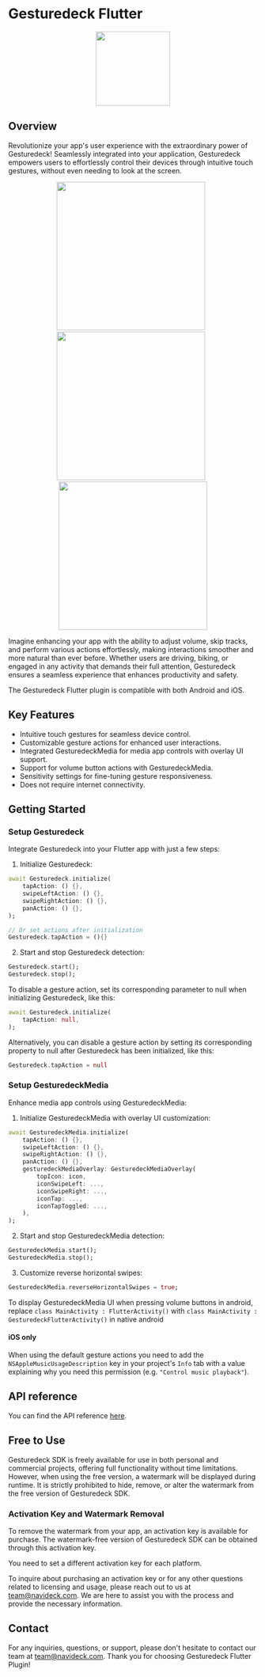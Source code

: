 # Gesturedeck Flutter

<p align="center">
  <img src="https://navideck.com/sites/navideck.com/files/2023-10/Gesturedeck%20SDK%20icon.png" height=150 />
</p>

## Overview

Revolutionize your app's user experience with the extraordinary power of Gesturedeck! Seamlessly integrated into your application, Gesturedeck empowers users to effortlessly control their devices through intuitive touch gestures, without even needing to look at the screen.

<p align="center">
  <img src="https://navideck.com/sites/navideck.com/files/2023-10/Gesturedeck%20touch%20gestures%20list.png" height=300 /> &nbsp;
  <img src="https://navideck.com/sites/navideck.com/files/2023-10/Gesturedeck%20volume%20gesture.png" height=300 /> &nbsp;
  <img src="https://navideck.com/sites/navideck.com/files/2023-10/Gesturedeck%20play%20pause%20gesture.png" height=300 />
</p>

Imagine enhancing your app with the ability to adjust volume, skip tracks, and perform various actions effortlessly, making interactions smoother and more natural than ever before. Whether users are driving, biking, or engaged in any activity that demands their full attention, Gesturedeck ensures a seamless experience that enhances productivity and safety.

The Gesturedeck Flutter plugin is compatible with both Android and iOS.

## Key Features

- Intuitive touch gestures for seamless device control.
- Customizable gesture actions for enhanced user interactions.
- Integrated GesturedeckMedia for media app controls with overlay UI support.
- Support for volume button actions with GesturedeckMedia.
- Sensitivity settings for fine-tuning gesture responsiveness.
- Does not require internet connectivity.

## Getting Started

### Setup Gesturedeck

Integrate Gesturedeck into your Flutter app with just a few steps:

1. Initialize Gesturedeck:
```dart
await Gesturedeck.initialize(
    tapAction: () {},
    swipeLeftAction: () {},
    swipeRightAction: () {},
    panAction: () {},
);

// Or set actions after initialization
Gesturedeck.tapAction = (){}
```

2. Start and stop Gesturedeck detection:
```dart
Gesturedeck.start();
Gesturedeck.stop();
```

To disable a gesture action, set its corresponding parameter to null when initializing Gesturedeck, like this:

```dart
await Gesturedeck.initialize(
    tapAction: null,
);
```

Alternatively, you can disable a gesture action by setting its corresponding property to null after Gesturedeck has been initialized, like this:

```dart
Gesturedeck.tapAction = null
```

### Setup GesturedeckMedia  

Enhance media app controls using GesturedeckMedia:

1. Initialize GesturedeckMedia with overlay UI customization:
```dart
await GesturedeckMedia.initialize(
    tapAction: () {},
    swipeLeftAction: () {},
    swipeRightAction: () {},
    panAction: () {},
    gesturedeckMediaOverlay: GesturedeckMediaOverlay(
        topIcon: icon,
        iconSwipeLeft: ...,
        iconSwipeRight: ...,
        iconTap: ...,
        iconTapToggled: ...,
    ),
);
```

2. Start and stop GesturedeckMedia detection:
```dart
GesturedeckMedia.start();
GesturedeckMedia.stop();
```

3. Customize reverse horizontal swipes:
```dart
GesturedeckMedia.reverseHorizontalSwipes = true;
```

To display GesturedeckMedia UI when pressing volume buttons in android, replace `class MainActivity : FlutterActivity()` with `class MainActivity : GesturedeckFlutterActivity()` in native android 

#### iOS only
When using the default gesture actions you need to add the `NSAppleMusicUsageDescription` key in your project's `Info` tab with a value explaining why you need this permission (e.g. `"Control music playback"`).

## API reference

You can find the API reference [here](https://pub.dev/documentation/gesturedeck_flutter/latest/).

## Free to Use

Gesturedeck SDK is freely available for use in both personal and commercial projects, offering full functionality without time limitations. However, when using the free version, a watermark will be displayed during runtime. It is strictly prohibited to hide, remove, or alter the watermark from the free version of Gesturedeck SDK.

### Activation Key and Watermark Removal

To remove the watermark from your app, an activation key is available for purchase. The watermark-free version of Gesturedeck SDK can be obtained through this activation key.

You need to set a different activation key for each platform.

To inquire about purchasing an activation key or for any other questions related to licensing and usage, please reach out to us at team@navideck.com. We are here to assist you with the process and provide the necessary information.

## Contact

For any inquiries, questions, or support, please don't hesitate to contact our team at team@navideck.com. Thank you for choosing Gesturedeck Flutter Plugin!